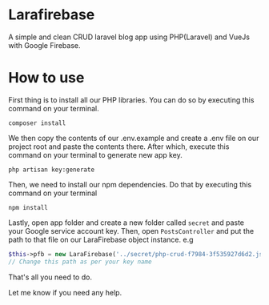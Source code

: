 # Larafirebase
A simple and clean CRUD laravel  blog app using PHP(Laravel) and VueJs with Google Firebase.

# How to use
First thing is to install all our PHP libraries. You can do so by executing this command on your terminal.
```vim
composer install
```

We then copy the contents of our .env.example and create a .env file on our project root and paste the contents there. After which, execute this command on your terminal to generate new app key.

```vim
php artisan key:generate
```

Then, we need to install our npm dependencies. Do that by executing this command on your terminal
```vim
npm install
```
Lastly, open app folder and create a new folder called `secret` and paste your Google service account key. Then, open `PostsController` and put the path to that file on our LaraFirebase object instance. e.g

```php
$this->pfb = new LaraFirebase('../secret/php-crud-f7984-3f535927d6d2.json'); 
// Change this path as per your key name
```

That's all you need to do.

Let me know if you need any help.
